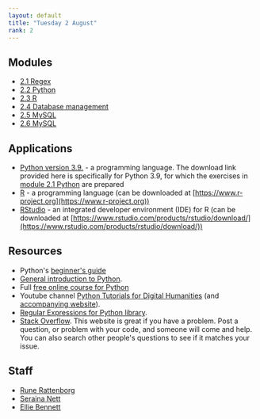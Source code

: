 ```yaml
---
layout: default
title: "Tuesday 2 August"
rank: 2
---
```

## Modules

* [2.1 Regex](./2_1_regex.md)
* [2.2 Python](./2_2_pythonr.md)
* [2.3 R](./2_2_pythonr.md)
* [2.4 Database management](./2_4_mysql.md)
* [2.5 MySQL](./2_5_mysql.md)
* [2.6 MySQL](./2_6_mysql.md)

## Applications
* [Python version 3.9.](https://www.python.org/downloads/release/python-3913/) - a programming language. The download link provided here is specifically for Python 3.9, for which the exercises in [module 2.1 Python](./2.1_python.md) are prepared
* [R](https://www.r-project.org) - a programming language (can be downloaded at [https://www.r-project.org](https://www.r-project.org)) 
* [RStudio](https://www.rstudio.com/products/rstudio/download/) - an integrated developer environment (IDE) for R (can be downloaded at [https://www.rstudio.com/products/rstudio/download/](https://www.rstudio.com/products/rstudio/download/))

## Resources
* Python's [beginner's guide](https://wiki.python.org/moin/BeginnersGuide)
* [General introduction to Python](https://www.youtube.com/watch?v=vr78GEpi0Xk).
* Full [free online course for Python](http://www.karsdorp.io/python-course/)
* Youtube channel [Python Tutorials for Digital Humanities](https://www.youtube.com/c/PythonTutorialsforDigitalHumanities/featured) (and [accompanying website](https://pythonhumanities.com/python-for-dh-course/)).
* [Regular Expressions for Python library](https://docs.python.org/3/library/re.html).
* [Stack Overflow](https://stackoverflow.com/). This website is great if you have a problem. Post a question, or problem with your code, and someone will come and help. You can also search other people's questions to see if it matches your issue.

## Staff
* [Rune Rattenborg](https://katalog.uu.se/profile/?id=N18-1120)
* [Seraina Nett](https://katalog.uu.se/profile/?id=N17-2334)
* [Ellie Bennett](https://www2.helsinki.fi/en/researchgroups/ancient-near-eastern-empires/researchers/team-1-digital-humanities-approaches/people#section-78378)

